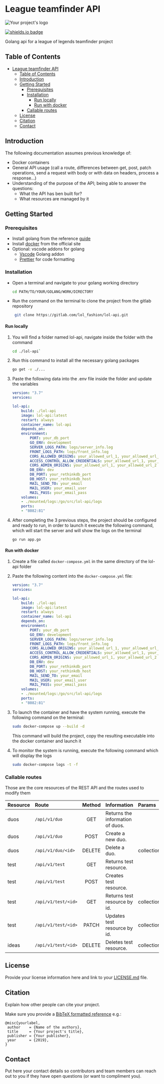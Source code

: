 # League teamfinder API

<!-- Section for your links, references, etc. --->

[//]: # "References"
[logo]: https://via.placeholder.com/900x300/000000/FFFFFF/?text=project+logo
[shields-badge]: https://img.shields.io/badge/make%20your%20own%20badges-on%20shields.io-brightgreen.svg
[issue-tracker]: #
[contributor-one-img]: https://via.placeholder.com/150?text=profile+image
[contributor-one-link]: #
[contributor-two-img]: https://via.placeholder.com/150?text=profile+image
[contributor-two-link]: #
[contributor-three-img]: https://via.placeholder.com/150?text=profile+image
[contributor-three-link]: #
[license]: #
[sphinx]: https://www.sphinx-doc.org/en/master/
[mkdocs]: https://www.mkdocs.org/
[gitbook]: https://www.gitbook.com/
[bibtex-wikipedia]: https://en.wikipedia.org/wiki/BibTeX
[go-official-site]: https://golang.org/doc/install
[docker-install]: https://docs.docker.com/install/
[open-api2-link]: https://swagger.io/specification/v2/
[golang-install]: https://golang.org/doc/install
[vscode-go]: https://marketplace.visualstudio.com/items?itemName=ms-vscode.Go
[vscode-prettier]: https://marketplace.visualstudio.com/items?itemName=esbenp.prettier-vscode

<!-- Your project's logo --->

![Your project's logo][logo]

<!-- Your badges --->

[![shields.io badge][shields-badge]](https://shields.io)

<!-- One liner about your project --->

Golang api for a league of legends teamfinder project

## Table of Contents

- [League teamfinder API](#league-teamfinder-api)
  - [Table of Contents](#table-of-contents)
  - [Introduction](#introduction)
  - [Getting Started](#getting-started)
    - [Prerequisites](#prerequisites)
    - [Installation](#installation)
      - [Run locally](#run-locally)
      - [Run with docker](#run-with-docker)
    - [Callable routes](#callable-routes)
  - [License](#license)
  - [Citation](#citation)
  - [Contact](#contact)

## Introduction

The following documentation assumes previous knowledge of:

- Docker containers
- General API usage (call a route, differences between get, post, patch operations, send a request with body or with data on headers, process a response...)
- Understanding of the purpose of the API; being able to answer the questions:
  - What the API has ben built for?
  - What resources are managed by it

## Getting Started

### Prerequisites

- Install golang from the reference [guide][golang-install]
- Install [docker][docker-install] from the official site
- Optional: vscode addons for golang
  - [Vscode][vscode-go] Golang addon
  - [Prettier][vscode-prettier] for code formatting

### Installation

- Open a terminal and navigate to your golang working directory

  ```sh
  cd PATH/TO/YOUR/GOLANG/WORK/DIRECTORY
  ```

- Run the command on the terminal to clone the project from the gitlab repository

   ```sh
    git clone https://gitlab.com/lol_fashion/lol-api.git
   ```

#### Run locally

1. You will find a folder named lol-api, navigate inside the folder with the command

   ```sh
   cd ./lol-api`
   ```

2. Run this command to install all the necessary golang packages

   ```sh
   go get -v ./...
   ```

3. Paste the following data into the .env file inside the folder and update the variables

    ```yml
    version: "3.7"
    services:

    lol-api:
        build: ./lol-api
        image: lol-api:latest
        restart: always
        container_name: lol-api
        depends_on:
        environment:
            PORT: your_db_port
            GO_ENV: development
            SERVER_LOGS_PATH: logs/server_info.log
            FRONT_LOGS_PATH: logs/front_info.log
            CORS_ALLOWED_ORIGINS: your_allowed_url_1, your_allowed_url_2
            ACCESS_CONTROL_ALLOW_CREDENTIALS: your_allowed_url_1, your_allowed_url_2
            CORS_ADMIN_ORIGINS: your_allowed_url_1, your_allowed_url_2
            DB_ENV: dev
            DB_PORT: your_rethinkdb_port
            DB_HOST: your_rethinkdb_host
            MAIL_SEND_TO: your_email
            MAIL_USER: your_email_user
            MAIL_PASS: your_email_pass
        volumes:
        - ./mounted/logs:/go/src/lol-api/logs
        ports:
        - "8082:81"
    ```

4. After completing the 3 previous steps, the project should be configured and ready to run, in order to launch it execute the following command, which will start the server and will show the logs on the terminal

    ```sh
    go run app.go
    ```

#### Run with docker

1. Create a file called `docker-compose.yml` in the same directory of the lol-api folder

2. Paste the following content into the `docker-compose.yml` file:

    ```yml
    version: "3.7"
    services:

    lol-api:
        build: ./lol-api
        image: lol-api:latest
        restart: always
        container_name: lol-api
        depends_on:
        environment:
            PORT: your_db_port
            GO_ENV: development
            SERVER_LOGS_PATH: logs/server_info.log
            FRONT_LOGS_PATH: logs/front_info.log
            CORS_ALLOWED_ORIGINS: your_allowed_url_1, your_allowed_url_2
            ACCESS_CONTROL_ALLOW_CREDENTIALS: your_allowed_url_1, your_allowed_url_2
            CORS_ADMIN_ORIGINS: your_allowed_url_1, your_allowed_url_2
            DB_ENV: dev
            DB_PORT: your_rethinkdb_port
            DB_HOST: your_rethinkdb_host
            MAIL_SEND_TO: your_email
            MAIL_USER: your_email_user
            MAIL_PASS: your_email_pass
        volumes:
        - ./mounted/logs:/go/src/lol-api/logs
        ports:
        - "8082:81"
    ```

3. To launch the container and have the system running, execute the following command on the terminal:

    ```sh
    sudo docker-compose up --build -d
    ```

    This command will build the project, copy the resulting executable into the docker container and launch it

4. To monitor the system is running, execute the following command which will display the logs

    ```sh
    sudo docker-compose logs -t -f
    ```

### Callable routes

Those are the core resources of the REST API and the routes used to modify them

| Resource | Route                   | Method | Information                               | Params        |
| :------- | :---------------------- | :----: | :---------------------------------------- | :------------ |
| duos     | `/api/v1/duo`           |  GET   | Returns the information of duos.          |               |
| duos     | `/api/v1/duo`           |  POST  | Create a new duo.                         |               |
| duos     | `/api/v1/duo/<id>`      | DELETE | Delete a duo.                             | collection_id |
| test     | `/api/v1/test`          |  GET   | Returns test resource.            |               |
| test     | `/api/v1/test`          |  POST  | Creates test resource.                    |               |
| test     | `/api/v1/test/<id>`     |  GET   | Returns test resource by id.              | collection_id |
| test     | `/api/v1/test/<id>`     | PATCH  | Updates test resource by id.              | collection_id |
| ideas    | `/api/v1/test/<id>`     | DELETE | Deletes test resource.                    | collection_id |


## License

Provide your license information here and link to your [LICENSE.md][license] file.

## Citation

Explain how other people can cite your project.

Make sure you provide a [BibTeX formatted reference][bibtex-wikipedia] e.g.:

```
@misc{yourlabel,
 author    = {Name of the authors},
 title     = {Your project's title},
 publisher = {Your publisher},
 year      = {2019},
}
```

## Contact

Put here your contact details so contributors and team members can reach out to you if they have open questions (or want to compliment you).
